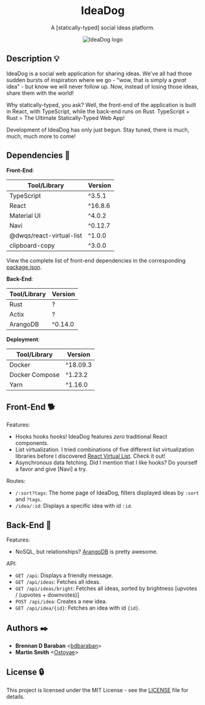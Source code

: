 <h1 align="center">IdeaDog</h1>
<p align="center">
  A [statically-typed] social ideas platform.
</p>

<p align="center">
  <img src="https://github.com/bdbaraban/ideadog/blob/master/assets/logo.png"
       alt="IdeaDog logo"
  />
</p>

## Description :bulb:

IdeaDog is a social web application for sharing ideas. We've all had those sudden bursts of inspiration where we go - "wow, that is simply a _great_ idea" - but know we will never follow up. Now, instead of losing those ideas, share them with the world!

Why statically-typed, you ask? Well, the front-end of the application is built in React, with TypeScript, while the back-end runs on Rust. TypeScript + Rust = The Ultimate Statically-Typed Web App!

Development of IdeaDog has only just begun. Stay tuned, there is much, much, much more to come!

## Dependencies :couple:

**Front-End**:

| Tool/Library             | Version |
| ------------------------ | ------- |
| TypeScript               | ^3.5.1  |
| React                    | ^16.8.6 |
| Material UI              | ^4.0.2  |
| Navi                     | ^0.12.7 |
| @dwqs/react-virtual-list | ^1.0.0  |
| clipboard-copy           | ^3.0.0  |

View the complete list of front-end dependencies in the corresponding [package.json](./frontend/package.json).

**Back-End**:

| Tool/Library     | Version    |
| ---------------- | ---------- |
| Rust             | ?          |
| Actix            | ?          |
| ArangoDB         | ^0.14.0    |

**Deployment**:

| Tool/Library     | Version    |
| ---------------- | ---------- |
| Docker           | ^18.09.3   |
| Docker Compose   | ^1.23.2    |
| Yarn             | ^1.16.0    |

## Front-End :dog2:

Features:
* Hooks hooks hooks! IdeaDog features _zero_ traditional React components.
* List virtualization. I tried combinations of five different list virtualization libraries before I discovered [React Virtual List](./https://github.com/dwqs/react-virtual-list). Check it out!
* Asynchronous data fetching. Did I mention that I like hooks? Do yourself a favor and give [Navi] a try.

Routes:
* `/:sort?tags`: The home page of IdeaDog, filters displayed ideas by `:sort` and `?tags`.
* `/idea/:id`: Displays a specific idea with id `:id`.

## Back-End :feet:

Features:
* NoSQL, but relationships? [ArangoDB](./https://www.arangodb.com/) is pretty awesome.

API:
* `GET /api`: Displays a friendly message.
* `GET /api/ideas`: Fetches all ideas.
* `GET /api/ideas/bright`: Fetches all ideas, sorted by brightness [upvotes / (upvotes + downvotes)]
* `POST /api/idea`: Creates a new idea.
* `GET /api/idea/{id}`: Fetches an idea with id `{id}`.

## Authors :black_nib:

* __Brennan D Baraban__ <[bdbaraban](https://github.com/bdbaraban)>
* __Martin Smith__ <[Ostoyae](https://github.com/Ostoyae)>

## License :lock:

This project is licensed under the MIT License - see the [LICENSE](./LICENSE) file for details.
